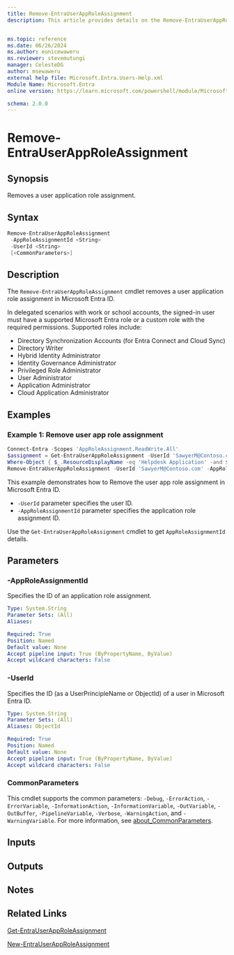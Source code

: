 ```yaml
---
title: Remove-EntraUserAppRoleAssignment
description: This article provides details on the Remove-EntraUserAppRoleAssignment command.


ms.topic: reference
ms.date: 06/26/2024
ms.author: eunicewaweru
ms.reviewer: stevemutungi
manager: CelesteDG
author: msewaweru
external help file: Microsoft.Entra.Users-Help.xml
Module Name: Microsoft.Entra
online version: https://learn.microsoft.com/powershell/module/Microsoft.Entra/Remove-EntraUserAppRoleAssignment

schema: 2.0.0
---
```


# Remove-EntraUserAppRoleAssignment

## Synopsis

Removes a user application role assignment.

## Syntax

```powershell
Remove-EntraUserAppRoleAssignment
 -AppRoleAssignmentId <String>
 -UserId <String>
 [<CommonParameters>]
```

## Description

The `Remove-EntraUserAppRoleAssignment` cmdlet removes a user application role assignment in Microsoft Entra ID.

In delegated scenarios with work or school accounts, the signed-in user must have a supported Microsoft Entra role or a custom role with the required permissions. Supported roles include:

- Directory Synchronization Accounts (for Entra Connect and Cloud Sync)
- Directory Writer
- Hybrid Identity Administrator
- Identity Governance Administrator
- Privileged Role Administrator
- User Administrator
- Application Administrator
- Cloud Application Administrator

## Examples

### Example 1: Remove user app role assignment

```powershell
Connect-Entra -Scopes 'AppRoleAssignment.ReadWrite.All'
$assignment = Get-EntraUserAppRoleAssignment -UserId 'SawyerM@Contoso.com' | 
Where-Object { $_.ResourceDisplayName -eq 'Helpdesk Application' -and $_.PrincipalType -eq 'User' }
Remove-EntraUserAppRoleAssignment -UserId 'SawyerM@Contoso.com' -AppRoleAssignmentId $assignment.Id
```

This example demonstrates how to Remove the user app role assignment in Microsoft Entra ID.

- `-UserId` parameter specifies the user ID.
- `-AppRoleAssignmentId` parameter specifies the application role assignment ID.

Use the `Get-EntraUserAppRoleAssignment` cmdlet to get `AppRoleAssignmentId` details.

## Parameters

### -AppRoleAssignmentId

Specifies the ID of an application role assignment.

```yaml
Type: System.String
Parameter Sets: (All)
Aliases:

Required: True
Position: Named
Default value: None
Accept pipeline input: True (ByPropertyName, ByValue)
Accept wildcard characters: False
```

### -UserId

Specifies the ID (as a UserPrincipleName or ObjectId) of a user in Microsoft Entra ID.

```yaml
Type: System.String
Parameter Sets: (All)
Aliases: ObjectId

Required: True
Position: Named
Default value: None
Accept pipeline input: True (ByPropertyName, ByValue)
Accept wildcard characters: False
```

### CommonParameters

This cmdlet supports the common parameters: `-Debug`, `-ErrorAction`, `-ErrorVariable`, `-InformationAction`, `-InformationVariable`, `-OutVariable`, `-OutBuffer`, `-PipelineVariable`, `-Verbose`, `-WarningAction`, and `-WarningVariable`. For more information, see [about_CommonParameters](https://go.microsoft.com/fwlink/?LinkID=113216).

## Inputs

## Outputs

## Notes

## Related Links

[Get-EntraUserAppRoleAssignment](Get-EntraUserAppRoleAssignment.md)

[New-EntraUserAppRoleAssignment](New-EntraUserAppRoleAssignment.md)
